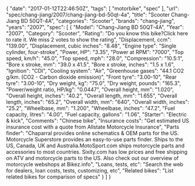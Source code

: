 {
    "date": "2017-01-12T22:46:50Z",
    "tags": [
        "motorbike",
        "spec"
    ],
    "url": "spec\/chang-jiang\/2007\/chang-jiang-bd-50qt-4a",
    "title": "Scooter Chang-Jiang BD 50QT-4A",
    "categories": "Scooter",
    "brands": "chang-jiang",
    "years": "2007",
    "spec": [
        {
            "Model": "Chang-Jiang BD 50QT-4A",
            "Year": "2007",
            "Category": "Scooter",
            "Rating": "Do you know this bike?Click here to rate it. We miss 2 votes to show the rating",
            "Displacement, ccm": "139.00",
            "Displacement, cubic inches": "8.48",
            "Engine type": "Single cylinder, four-stroke",
            "Power, HP": "3.35",
            "Power at RPM": "7000",
            "Top speed, km\/h": "45.0",
            "Top speed, mph": "28.0",
            "Compression": "10.5:1",
            "Bore x stroke, mm": "39.0 x 41.5",
            "Bore x stroke, inches": "1.5 x 1.6",
            "Ignition": "CDI",
            "Cooling system": "Air",
            "Greenhouse gases": "44.1 CO2 g\/km. (CO2 - Carbon dioxide emission)",
            "Front tyre": "3.00-10",
            "Rear tyre": "3.00-10",
            "Dry weight, kg": "75.0",
            "Dry weight, pounds": "165.3",
            "Power\/weight ratio, HP\/kg": "0.0447",
            "Overall height, mm": "1.020",
            "Overall height, inches": "40.2",
            "Overall length, mm": "1.655",
            "Overall length, inches": "65.2",
            "Overall width, mm": "640",
            "Overall width, inches": "25.2",
            "Wheelbase, mm": "1.200",
            "Wheelbase, inches": "47.2",
            "Fuel capacity, litres": "4.00",
            "Fuel capacity, gallons": "1.06",
            "Starter": "Electric & kick",
            "Comments": "Chinese bike",
            "Insurance costs": "Get estimated US insurance cost with a quote from Allstate Motorcycle Insurance",
            "Parts finder": "Chaparral provides online schematics & OEM parts for the US.   Motorcycle Superstore provides an easy-to-use parts finder. Ships to the US, Canada, UK and Australia.MotoSport.com ships motorcycle parts and accessories to most countries.    Sixity.com has low prices and free shipping on ATV and motorcycle parts to the US. Also check out our overview of motorcycle webshops at Bikez.info",
            "Loans, tests, etc": "Search the web for dealers, loan costs, tests, customizing, etc",
            "Related bikes": "List related bikes for comparison of specs"
        }
    ]
}